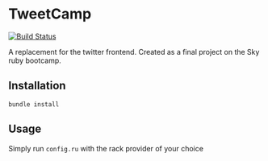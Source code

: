 # TweetCamp

[![Build Status](https://travis-ci.org/dantame/tweetcamp.svg?branch=master)](https://travis-ci.org/dantame/tweetcamp)

A replacement for the twitter frontend. Created as a final project on the Sky ruby bootcamp.

## Installation

`bundle install`

## Usage

Simply run `config.ru` with the rack provider of your choice
